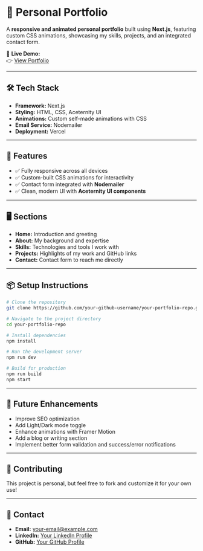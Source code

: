 # 🚀 Personal Portfolio

A **responsive and animated personal portfolio** built using **Next.js**, featuring custom CSS animations, showcasing my skills, projects, and an integrated contact form.

🔗 **Live Demo:**  
👉 [View Portfolio](https://portfolio-arif20484423s-projects.vercel.app/)

---

## 🛠️ Tech Stack

- **Framework:** Next.js
- **Styling:** HTML, CSS, Aceternity UI
- **Animations:** Custom self-made animations with CSS
- **Email Service:** Nodemailer
- **Deployment:** Vercel

---

## 📌 Features

- ✅ Fully responsive across all devices
- ✅ Custom-built CSS animations for interactivity
- ✅ Contact form integrated with **Nodemailer**
- ✅ Clean, modern UI with **Aceternity UI components**

---

## 🖥️ Sections

- **Home:** Introduction and greeting
- **About:** My background and expertise
- **Skills:** Technologies and tools I work with
- **Projects:** Highlights of my work and GitHub links
- **Contact:** Contact form to reach me directly

---

## 📦 Setup Instructions

```bash
# Clone the repository
git clone https://github.com/your-github-username/your-portfolio-repo.git

# Navigate to the project directory
cd your-portfolio-repo

# Install dependencies
npm install

# Run the development server
npm run dev

# Build for production
npm run build
npm start
```

---

## 🎯 Future Enhancements

- Improve SEO optimization
- Add Light/Dark mode toggle
- Enhance animations with Framer Motion
- Add a blog or writing section
- Implement better form validation and success/error notifications

---

## 🤝 Contributing

This project is personal, but feel free to fork and customize it for your own use!

---

## 📩 Contact

- **Email:** your-email@example.com
- **LinkedIn:** [Your LinkedIn Profile](https://linkedin.com/in/yourprofile)
- **GitHub:** [Your GitHub Profile](https://github.com/yourusername)
